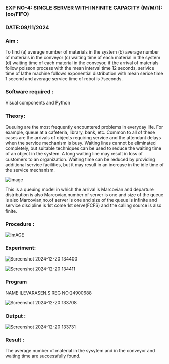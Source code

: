 ### EXP NO-4: SINGLE SERVER WITH INFINITE CAPACITY (M/M/1):(oo/FIFO)

### DATE:09/11/2024

### Aim :
To find (a) average number of materials in the system (b) average number of materials in the conveyor (c) waiting time of each material in the system (d) waiting time of each material in the conveyor, if the arrival  of materials follow poisson process with the mean interval time 12 seconds, serivice time of lathe machine follows exponential distribution with mean serice time 1 second and average service time of robot is 7seconds.

### Software required :
Visual components and Python

### Theory:
Queuing are the most frequently encountered problems in everyday life. For example, queue at a cafeteria, library, bank, etc. Common to all of these cases are the arrivals of objects requiring service and the attendant delays when the service mechanism is busy. Waiting lines cannot be eliminated completely, but suitable techniques can be used to reduce the waiting time of an object in the system. A long waiting line may result in loss of customers to an organization. Waiting time can be reduced by providing additional service facilities, but it may result in an increase in the idle time of the service mechanism.

![image](1.png)

This is a queuing model in which the arrival is Marcovian and departure distribution is also Marcovian,number of server is one and size of the queue is also Marcovian,no.of server is one and size of the queue is infinite and service discipline is 1st come 1st serve(FCFS) and the calling source is also finite.

### Procedure :

![imAGE](2.png)



### Experiment:
![Screenshot 2024-12-20 134400](https://github.com/user-attachments/assets/3f8ff8d4-c126-4852-a802-148cd761ad3f)

![Screenshot 2024-12-20 134411](https://github.com/user-attachments/assets/6c5a4fe4-505f-4318-8ece-3818758f037a)

 
### Program

 NAME:ILEVARASEN.S
 REG NO:24900688

![Screenshot 2024-12-20 133708](https://github.com/user-attachments/assets/df3c246c-abed-4705-a007-f5b212540f19)

### Output :
![Screenshot 2024-12-20 133731](https://github.com/user-attachments/assets/4e078a33-8f3d-4f54-b414-80f2b4dc4b0b)

### Result :
The average number of material in the sysytem and in the conveyor and waiting time are successfully found.

